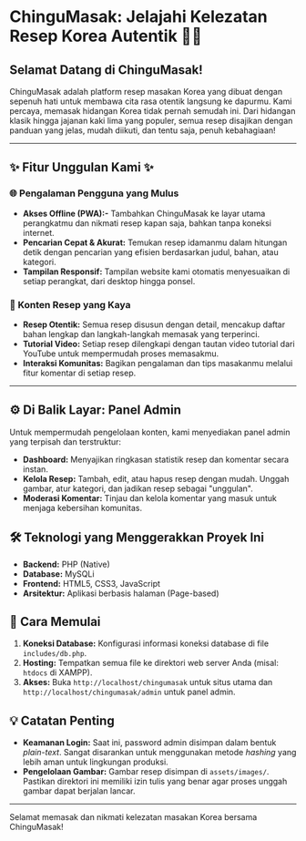 # ChinguMasak: Jelajahi Kelezatan Resep Korea Autentik 🍲✨

## Selamat Datang di ChinguMasak!
ChinguMasak adalah platform resep masakan Korea yang dibuat dengan sepenuh hati untuk membawa cita rasa otentik langsung ke dapurmu. Kami percaya, memasak hidangan Korea tidak pernah semudah ini. Dari hidangan klasik hingga jajanan kaki lima yang populer, semua resep disajikan dengan panduan yang jelas, mudah diikuti, dan tentu saja, penuh kebahagiaan!

---

## ✨ Fitur Unggulan Kami ✨

### **🌐 Pengalaman Pengguna yang Mulus**
* **Akses Offline (PWA):-** Tambahkan ChinguMasak ke layar utama perangkatmu dan nikmati resep kapan saja, bahkan tanpa koneksi internet.
* **Pencarian Cepat & Akurat:** Temukan resep idamanmu dalam hitungan detik dengan pencarian yang efisien berdasarkan judul, bahan, atau kategori.
* **Tampilan Responsif:** Tampilan website kami otomatis menyesuaikan di setiap perangkat, dari desktop hingga ponsel.

### **🍳 Konten Resep yang Kaya**
* **Resep Otentik:** Semua resep disusun dengan detail, mencakup daftar bahan lengkap dan langkah-langkah memasak yang terperinci.
* **Tutorial Video:** Setiap resep dilengkapi dengan tautan video tutorial dari YouTube untuk mempermudah proses memasakmu.
* **Interaksi Komunitas:** Bagikan pengalaman dan tips masakanmu melalui fitur komentar di setiap resep.

---

## ⚙️ Di Balik Layar: Panel Admin
Untuk mempermudah pengelolaan konten, kami menyediakan panel admin yang terpisah dan terstruktur:
* **Dashboard:** Menyajikan ringkasan statistik resep dan komentar secara instan.
* **Kelola Resep:** Tambah, edit, atau hapus resep dengan mudah. Unggah gambar, atur kategori, dan jadikan resep sebagai "unggulan".
* **Moderasi Komentar:** Tinjau dan kelola komentar yang masuk untuk menjaga kebersihan komunitas.

## 🛠️ Teknologi yang Menggerakkan Proyek Ini
* **Backend:** PHP (Native)
* **Database:** MySQLi
* **Frontend:** HTML5, CSS3, JavaScript
* **Arsitektur:** Aplikasi berbasis halaman (Page-based)

## 🚀 Cara Memulai
1.  **Koneksi Database:** Konfigurasi informasi koneksi database di file `includes/db.php`.
2.  **Hosting:** Tempatkan semua file ke direktori web server Anda (misal: `htdocs` di XAMPP).
3.  **Akses:** Buka `http://localhost/chingumasak` untuk situs utama dan `http://localhost/chingumasak/admin` untuk panel admin.

## 💡 Catatan Penting
* **Keamanan Login:** Saat ini, password admin disimpan dalam bentuk *plain-text*. Sangat disarankan untuk menggunakan metode *hashing* yang lebih aman untuk lingkungan produksi.
* **Pengelolaan Gambar:** Gambar resep disimpan di `assets/images/`. Pastikan direktori ini memiliki izin tulis yang benar agar proses unggah gambar dapat berjalan lancar.

---

Selamat memasak dan nikmati kelezatan masakan Korea bersama ChinguMasak!
